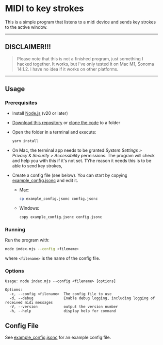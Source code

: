 # MIDI to key strokes

This is a simple program that listens to a midi device and sends key strokes to the active window.

---

## DISCLAIMER!!!

> Please note that this is not a finished program, just something I hacked together. It works, but I've only tested it on Mac M1, Sonoma 14.1.2.
> I have no idea if it works on other platforms.

---

## Usage

### Prerequisites

- Install [Node.js](https://nodejs.org/en/) (v20 or later)
- [Download this repository](https://docs.github.com/en/repositories/working-with-files/using-files/downloading-source-code-archives#downloading-source-code-archives-from-the-repository-view) or [clone the code](https://docs.github.com/en/repositories/creating-and-managing-repositories/cloning-a-repository) to a folder
- Open the folder in a terminal and execute:

  ```sh
  yarn install
  ```

- On Mac, the terminal app needs to be granted _System Settings > Privacy & Security > Accessibility_ permissions. The program will check and help you with this if it's not set. TYhe reason it needs this is to be able to send key strokes,

- Create a config file (see below). You can start by copying [example_config.jsonc](example_config.jsonc) and edit it.

  - Mac:

    ```sh
    cp example_config.jsonc config.jsonc
    ```

  - Windows:

    ```sh
    copy example_config.jsonc config.jsonc
    ```

### Running

Run the program with:

```sh
node index.mjs --config <filename>
```

where `<filename>` is the name of the config file.

### Options

```text
Usage: node index.mjs --config <filename> [options]

Options:
  -c, --config <filename>  The config file to use
  -d, --debug              Enable debug logging, including logging of received midi messages
  -V, --version            output the version number
  -h, --help               display help for command
```

## Config File

See [example_config.jsonc](example_config.jsonc) for an example config file.
